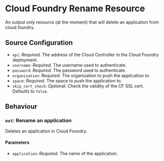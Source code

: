 # Cloud Foundry Rename Resource

An output only resource (at the moment) that will delete an application from cloud foundry.

## Source Configuration

* `api`: *Required.* The address of the Cloud Controller in the Cloud Foundry
  deployment.
* `username`: *Required.* The username used to authenticate.
* `password`: *Required.* The password used to authenticate.
* `organization`: *Required.* The organization to push the application to.
* `space`: *Required.* The space to push the application to.
* `skip_cert_check`: *Optional.* Check the validity of the CF SSL cert.
  Defaults to `false`.

## Behaviour

### `out`: Rename an application

Deletes an application in Cloud Foundry.

#### Parameters

* `application`: *Required.* The name of the application.
